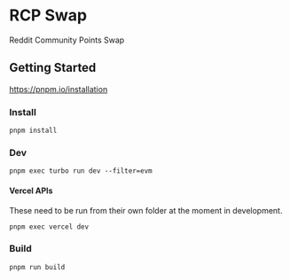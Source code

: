# RCP Swap

Reddit Community Points Swap

## Getting Started

https://pnpm.io/installation

### Install

`pnpm install`

### Dev

`pnpm exec turbo run dev --filter=evm`

#### Vercel APIs

These need to be run from their own folder at the moment in development.

`pnpm exec vercel dev`

### Build

`pnpm run build`
